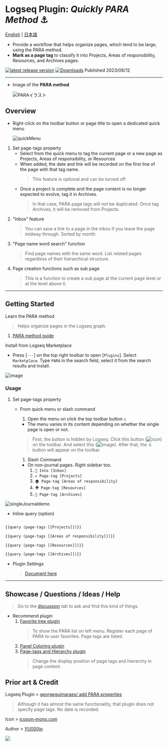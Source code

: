 # Logseq Plugin: *Quickly PARA Method* ⚓

[English](https://github.com/YU000jp/logseq-plugin-quickly-para-method) | [日本語](https://github.com/YU000jp/logseq-plugin-quickly-para-method/blob/main/readme.ja.md)

- Provide a workflow that helps organize pages, which tend to be large, using the PARA method.
- **Mark as a page tag** to classify it into Projects, Areas of responsibility, Resources, and Archives pages.

[![latest release version](https://img.shields.io/github/v/release/YU000jp/logseq-plugin-quickly-para-method)](https://github.com/YU000jp/logseq-plugin-quickly-para-method/releases)
[![Downloads](https://img.shields.io/github/downloads/YU000jp/logseq-plugin-quickly-para-method/total.svg)](https://github.com/YU000jp/logseq-plugin-quickly-para-method/releases)
 Published 2023/06/12

---

* Image of the **PARA method**

   ![PARAイラスト](https://github.com/YU000jp/logseq-plugin-quickly-para-method/assets/111847207/17767165-679a-4572-8519-db48abfc7f30)

## Overview

* Right-click on the toolbar button or page title to open a dedicated quick menu

   ![quickMenu](https://github.com/YU000jp/logseq-plugin-quickly-para-method/assets/111847207/7cadd395-51f2-40a8-af85-3b29946af9ee)
   
1. Set page-tags property
   * Select from the quick menu to tag the current page or a new page as Projects, Areas of responsibility, or Resources
   * When added, the date and link will be recorded on the first line of the page with that tag name.
       > This feature is optional and can be turned off
   * Once a project is complete and the page content is no longer expected to evolve, tag it in Archives.
       > In that case, PARA page tags will not be duplicated. Once tag Archives, it will be removed from Projects.
1. "Inbox" feature
    > You can save a link to a page in the inbox if you leave the page midway through. Sorted by month.
1. "Page name word search" function
    > Find page names with the same word. List related pages regardless of their hierarchical structure.
1. Page creation functions such as sub page
    > This is a function to create a sub page at the current page level or at the level above it.

---

## Getting Started

Learn the PARA method

> Helps organize pages in the Logseq graph.
1. [PARA method guide](https://workflowy.com/systems/para-method/)

Install from Logseq Marketplace

  - Press [`---`] on the top right toolbar to open [`Plugins`]. Select `Marketplace`. Type `PARA` in the search field, select it from the search results and install.

   ![image](https://github.com/YU000jp/logseq-plugin-quickly-para-method/assets/111847207/a6d4337a-2454-4ca4-8a1d-a0d9ca4e9ac2)

### Usage

1. Set page-tags property

    - From quick menu or slash command

      1. Open the menu on click the top toolbar button `⚓`
        - The menu varies in its content depending on whether the single page is open or not.
        > First, the button is hidden by Logseq. Click this button (![icon](https://github.com/YU000jp/logseq-plugin-bullet-point-custom-icon/assets/111847207/136f9d0f-9dcf-4942-9821-c9f692fcfc2f)) on the toolbar. And select this (![image](https://github.com/YU000jp/logseq-plugin-quickly-para-method/assets/111847207/bfe90d5e-7ee4-4455-8b29-4c2908b1c9df)). After that, the ⚓ button will appear on the toolbar.
      1. Slash Command
        - On non-journal pages. Right sidebar too.
          1. `📧 Into [Inbox]`
          1. `✈️ Page-tag [Projects]`
          1. `🏠 Page-tag [Areas of responsibility]`
          1. `🌍 Page-tag [Resources]`
          1. `🧹 Page-tag [Archives]`

![singleJournaldemo](https://github.com/YU000jp/logseq-plugin-quickly-para-method/assets/111847207/a2c9cfb6-88a5-4af5-a90f-26b619ac53bb)

- Inline query (option)

```clojure

{{query (page-tags [[Projects]])}}

{{query (page-tags [[Areas of responsibility]])}}

{{query (page-tags [[Resources]])}}

{{query (page-tags [[Archives]])}}

```

- Plugin Settings

   > [Document here](https://github.com/YU000jp/logseq-plugin-quickly-para-method/wiki/Plugin-settings)

---

## Showcase / Questions / Ideas / Help

  > Go to the [discussion](https://github.com/YU000jp/logseq-plugin-quickly-para-method/discussions) tab to ask and find this kind of things.

- Recommend plugin
  1. [Favorite tree plugin](https://github.com/sethyuan/logseq-plugin-favorite-tree)
     > To show the PARA list on left menu. Register each page of PARA to user favorites. Page tags are listed.
  1. [Panel Coloring plugin](https://github.com/YU000jp/logseq-plugin-panel-coloring)
  1. [Page-tags and Hierarchy plugin](https://github.com/YU000jp/logseq-page-tags-and-hierarchy)
     > Change the display position of page tags and hierarchy in page content.

## Prior art & Credit

Logseq Plugin > [georgeguimaraes/ add PARA properties](https://github.com/georgeguimaraes/logseq-plugin-add-PARA-properties)
  > Although it has almost the same functionality, that plugin does not specify page tags. No date is recorded.

Icon > [icooon-mono.com](https://icooon-mono.com/10204-%e9%8c%a8%e3%81%ae%e3%82%a2%e3%82%a4%e3%82%b3%e3%83%b3%e3%81%9d%e3%81%ae4/)

Author > [YU000jp](https://github.com/YU000jp)

<a href="https://www.buymeacoffee.com/yu000japan"><img src="https://img.buymeacoffee.com/button-api/?text=Buy me a pizza&emoji=🍕&slug=yu000japan&button_colour=FFDD00&font_colour=000000&font_family=Poppins&outline_colour=000000&coffee_colour=ffffff" /></a>
